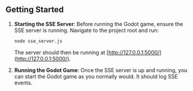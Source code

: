 
## Getting Started

1. **Starting the SSE Server**: Before running the Godot game, ensure the SSE server is running. Navigate to the project root and run:

   ```bash
   node sse_server.js
   ```

   The server should then be running at [http://127.0.0.1:5000/](http://127.0.0.1:5000/).

2. **Running the Godot Game**: Once the SSE server is up and running, you can start the Godot game as you normally would. It should log SSE events.